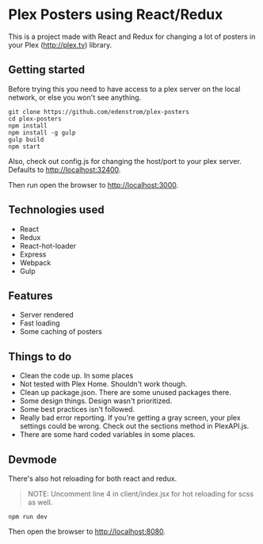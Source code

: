 # Plex Posters using React/Redux

This is a project made with React and Redux for changing a lot of posters in your Plex (http://plex.tv) library.

## Getting started

Before trying this you need to have access to a plex server on the local network, or else you won't see anything.

```
git clone https://github.com/edenstrom/plex-posters
cd plex-posters
npm install
npm install -g gulp
gulp build
npm start
```

Also, check out config.js for changing the host/port to your plex server. Defaults to [http://localhost:32400](http://localhost:32400).

Then run open the browser to [http://localhost:3000](http://localhost:3000).

## Technologies used
* React
* Redux
* React-hot-loader
* Express
* Webpack
* Gulp


## Features

* Server rendered
* Fast loading
* Some caching of posters


## Things to do

* Clean the code up. In some places
* Not tested with Plex Home. Shouldn't work though.
* Clean up package.json. There are some unused packages there.
* Some design things. Design wasn't prioritized.
* Some best practices isn't followed.
* Really bad error reporting. If you're getting a gray screen, your plex settings could be wrong. Check out the sections method in PlexAPI.js.
* There are some hard coded variables in some places.

## Devmode

There's also hot reloading for both react and redux.

> NOTE: Uncomment line 4 in client/index.jsx for hot reloading for scss as well.

```
npm run dev
```

Then open the browser to [http://localhost:8080](http://localhost:8080).

